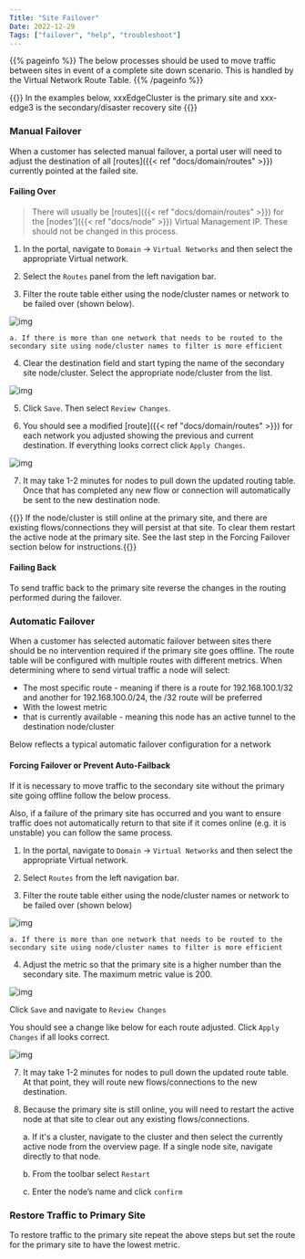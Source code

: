 ```yaml
---
Title: "Site Failover"
Date: 2022-12-29
Tags: ["failover", "help", "troubleshoot"]
---
```


{{% pageinfo %}}
The below processes should be used to move traffic between sites in event of a complete site down scenario. This is handled by the Virtual Network Route Table.
{{% /pageinfo %}}

{{<alert>}} In the examples below, xxxEdgeCluster is the primary site and xxx-edge3 is the secondary/disaster recovery site {{</alert>}}

### Manual Failover

When a customer has selected manual failover, a portal user will need to adjust the destination of all [routes]({{< ref "docs/domain/routes" >}}) currently pointed at the failed site.

#### Failing Over

> There will usually be [routes]({{< ref "docs/domain/routes" >}}) for the [nodes']({{< ref "docs/node" >}}) Virtual Management IP. These should not be changed in this process.

1. In the portal, navigate to `Domain` → `Virtual Networks` and then select the appropriate Virtual network.

2. Select the `Routes` panel from the left navigation bar.

3. Filter the route table either using the node/cluster names or network to be failed over (shown below).

![img](/docs/overview/operations-runbook/route-table.png)

    a. If there is more than one network that needs to be routed to the secondary site using node/cluster names to filter is more efficient

4. Clear the destination field and start typing the name of the secondary site node/cluster. Select the appropriate node/cluster from the list.

![img](/docs/overview/operations-runbook/destination-field.png)

5. Click `Save`. Then select `Review Changes`.

6. You should see a modified [route]({{< ref "docs/domain/routes" >}}) for each network you adjusted showing the previous and current destination. If everything looks correct click `Apply Changes`.

![img](/docs/overview/operations-runbook/apply-changes.png)

7. It may take 1-2 minutes for nodes to pull down the updated routing table. Once that has completed any new flow or connection will automatically be sent to the new destination node.

{{<alert>}} If the node/cluster is still online at the primary site, and there are existing flows/connections they will persist at that site. To clear them restart the active node at the primary site. See the last step in the Forcing Failover section below for instructions.{{</alert>}}

#### Failing Back

To send traffic back to the primary site reverse the changes in the routing performed during the failover.

### Automatic Failover

When a customer has selected automatic failover between sites there should be no intervention required if the primary site goes offline. The route table will be configured with multiple routes with different metrics. When determining where to send virtual traffic a node will select:

- The most specific route - meaning if there is a route for 192.168.100.1/32 and another for 192.168.100.0/24, the /32 route will be preferred
- With the lowest metric
- that is currently available - meaning this node has an active tunnel to the destination node/cluster

Below reflects a typical automatic failover configuration for a network

#### Forcing Failover or Prevent Auto-Failback

If it is necessary to move traffic to the secondary site without the primary site going offline follow the below process.

Also, if a failure of the primary site has occurred and you want to ensure traffic does not automatically return to that site if it comes online (e.g. it is unstable) you can follow the same process.

1. In the portal, navigate to `Domain` → `Virtual Networks` and then select the appropriate Virtual network.

2. Select `Routes` from the left navigation bar.

3. Filter the route table either using the node/cluster names or network to be failed over (shown below)

![img](/docs/overview/operations-runbook/route-table.png)

    a. If there is more than one network that needs to be routed to the secondary site using node/cluster names to filter is more efficient

4. Adjust the metric so that the primary site is a higher number than the secondary site. The maximum metric value is 200.

![img](/docs/overview/operations-runbook/metric.png)

Click `Save` and navigate to `Review Changes`

You should see a change like below for each route adjusted. Click `Apply Changes` if all looks correct.

![img](/docs/overview/operations-runbook/apply-changes-metric.png)

7. It may take 1-2 minutes for nodes to pull down the updated route table. At that point, they will route new flows/connections to the new destination.

8. Because the primary site is still online, you will need to restart the active node at that site to clear out any existing flows/connections.

   a. If it's a cluster, navigate to the cluster and then select the currently active node from the overview page. If a single node site, navigate directly to that node.

   b. From the toolbar select `Restart`

   c. Enter the node’s name and click `confirm`

### Restore Traffic to Primary Site

To restore traffic to the primary site repeat the above steps but set the route for the primary site to have the lowest metric.
